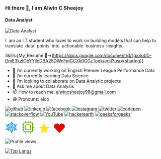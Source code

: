 ### Hi there 👋, I am Alwin C Sheejoy
#### Data Analyst
![Data Analyst](https://media-exp1.licdn.com/dms/image/C5616AQG7FRpvh926UA/profile-displaybackgroundimage-shrink_350_1400/0/1590655466577?e=1639612800&v=beta&t=zvBB_5OZ_j16xgA_KQI8lU4OaqXbXe7gNoI-E--ocaM)

I‌‌ ‌ am‌‌ ‌an‌‌ ‌I.T‌‌ ‌student‌‌ ‌who‌‌ ‌loves‌‌ ‌to‌‌ ‌work‌‌ ‌on‌‌ ‌building‌‌ ‌models‌‌ ‌that‌‌ ‌can‌‌ ‌help‌‌ ‌to‌‌ ‌translate‌‌ ‌ data‌‌ ‌ points ‌ into‌‌ ‌ actionable‌‌ ‌ business‌‌ ‌ insights

Skills:[My_Resume   📄->(https://docs.google.com/document/d/1gxSu0D-DmE3kzlObYYilcDBA25DWnFmGCXk0CGzToqk/edit?usp=sharing)]

- 🔭 I’m currently working on English Premier League Performance Data 
- 🌱 I’m currently learning Data Science 
- 👯 I’m looking to collaborate on Data Analytic projects 
- 💬 Ask me about Data Analysis 
- 📫 How to reach me: alwincsheejoy98@gmail.com 
- 😄 Pronouns: aloo 


[<img src='https://cdn.jsdelivr.net/npm/simple-icons@3.0.1/icons/github.svg' alt='github' height='40'>](https://github.com/alwinsheejoy)  [<img src='https://cdn.jsdelivr.net/npm/simple-icons@3.0.1/icons/linkedin.svg' alt='linkedin' height='40'>](https://www.linkedin.com/in/alwin-c-8887601a0/)  [<img src='https://cdn.jsdelivr.net/npm/simple-icons@3.0.1/icons/facebook.svg' alt='facebook' height='40'>](https://www.facebook.com/alwin.sheejoy)  [<img src='https://cdn.jsdelivr.net/npm/simple-icons@3.0.1/icons/instagram.svg' alt='instagram' height='40'>](https://www.instagram.com/alwin_4590_/)  [<img src='https://cdn.jsdelivr.net/npm/simple-icons@3.0.1/icons/twitter.svg' alt='twitter' height='40'>](https://twitter.com/csheejoy)  [<img src='https://cdn.jsdelivr.net/npm/simple-icons@3.0.1/icons/codepen.svg' alt='codepen' height='40'>](https://codepen.io/alwincsheejoy)  [<img src='https://cdn.jsdelivr.net/npm/simple-icons@3.0.1/icons/stackoverflow.svg' alt='stackoverflow' height='40'>](https://stackoverflow.com/users/alwin-c-sheejoy)  [<img src='https://cdn.jsdelivr.net/npm/simple-icons@3.0.1/icons/youtube.svg' alt='YouTube' height='40'>](https://www.youtube.com/channel/uURmiSkqr8yTaZPRmZp77A)  [<img src='https://cdn.jsdelivr.net/npm/simple-icons@3.0.1/icons/hackerearth.svg' alt='hackerearth' height='40'>](https://www.hackerearth.com/@alwinc)  [<img src='https://cdn.jsdelivr.net/npm/simple-icons@3.0.1/icons/geeksforgeeks.svg' alt='geeksforgeeks' height='40'>](https://auth.geeksforgeeks.org/invite/dmn1kipk/)  

<a href='https://archiveprogram.github.com/'><img src='https://raw.githubusercontent.com/acervenky/animated-github-badges/master/assets/acbadge.gif' width='40' height='40'></a> <a href='https://docs.github.com/en/developers'><img src='https://raw.githubusercontent.com/acervenky/animated-github-badges/master/assets/devbadge.gif' width='40' height='40'></a> <a href='https://stars.github.com/'><img src='https://raw.githubusercontent.com/acervenky/animated-github-badges/master/assets/starbadge.gif' width='35' height='35'></a> <a href='https://docs.github.com/en/github/supporting-the-open-source-community-with-github-sponsors'><img src='https://raw.githubusercontent.com/acervenky/animated-github-badges/master/assets/sponsorbadge.gif' width='35' height='35'></a> 

![Profile views](https://gpvc.arturio.dev/alwinsheejoy)  

[![Top Langs](https://github-readme-stats.vercel.app/api/top-langs/?username=alwinsheejoy)](https://github.com/anuraghazra/github-readme-stats)

